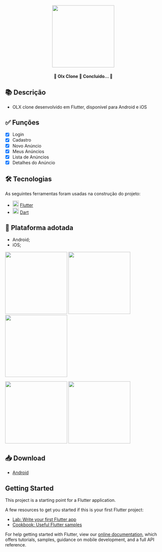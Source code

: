 <h1 align="center">
   <img src="https://lh3.googleusercontent.com/fife/AAWUweVJfdDmc71QvRdAFRHruHNhmGTMiG7ZeXNZ1CAt92QlQ__VkxM5G-aGZNfALR1N-IDZrLYL9PyUZBUwSdRRUUqmzeeQTQtuVu4nIF_sgWlnMdSIa6OENDWMwU71fBeQBzwK5EIN6WRyvl2HvCnPzzvlezJ0jegG-AndDWFd6cNL4wDG2YDnH4pz1uhYglfGll-0lBNnDk1peeu5VpX2xOQQxtLPwNkBunAFLq43L-iT9Wx8j3szGKLexETQTby-TUJ1dIkGLzGrSh5qOvyQISnsLGxulKAcb86RH1OXKybMpqCULXdIO2k4a611W9y8wUQRLlGdfAr1GAP6pCnPW-dJeUdrkDeV0_qk9UwQrxIetSO9rBm-w8SDWI4fG4Snu3ymSoz9tqVeKkkLpz-0oR8Xwjt_dYFaJ4NnlwHgExnT0SKzLIoi0wsCLnPX_Y5KaVtCacU5P21HTrsvByXLDll0Kh1LVpQqadzx_HWozaZnoMyt0e4KGg91hycHIsZAJKXz9ydsJizRUTZ1II_p4Api8omd11v-OnGfyHYJ0CX2KM3Um0mN64-ahq0gdCPBQN9ZBa--InPoDt3w61GpqTkfTI7iqQ_EFRPMNpSS73q88P0EWbtz5K1Ljp3K0n9wzs6JzYTTDVin0LCpQBxg2MWiow3rfTI2NJV1iUoWhOlrlgIp_0YgMHazMqjfu1jbO8GzOCeDEPRKFcyb2VggQWDuYe50blJtBhu1H2PYo6cWcPkQpWlFXE51ddoP_sHxvbcLzIg7X2kPkE6b1GYJxhEEIb_UjQZ8lv-07j502uir06EH_X1GfygcUjw9hMXQ4mgoQvkfiRQ_QHOE8j0nMVWGdW9hpK22mQA2hezRGhGIIjCvos8NENTP2MtwhZBtE6Ojawyo4C83IGDK0f_dS2AFlgpT6d7mSSFUosdBP9oxJL33952dQWFUXIeWNgHVNb_rYWXlACjGDgswHBXbsLWD71aQ6oCNJ9D1zT7tpesWp4LYRzG8hItL7f193TD-0OiY27YhcnJ4vggbLZeTMNAQZZUtSYzMM2RfL6r0wXV92iJXiYOuyvbR0pX5v5aejYPXiDaapwjQsYoFvUc7kCBldPLNr6wY_9tODoCN2h2WUL8Ra53Ewhw1YIj5kyCnib1Udzdcjqz9_Th6tNRnBXk-q128gRiXsx7oOt2eopsrh--xRrvycxZ36Ds8-3EPMkGFQTloFNu9d2CLceW2itq-icLyWeDDjbm0n2AMc_DscKriMfWH0HT-m_FwmQc81VXAyzkxxBjBmIrg4Xkry-UXtcOQZjvuVz_p6GQibnfaeFOVkfyGoTTzjnbSzg3saxMI92cXzSUygkfZwTiHp-a38vhb-w_JyYUz09WUHSaHxmbA9H8bc80CbnmN-byU5wnNo_SOHY2zO2J7amS5Tn9zUXTzn29FfcMl5j-aoCQOocBlGK_5x5U14EaWwE5ByjUDvtzhXIEJigWFHyaD1y44KV_GDUTFJFe2cahh_jZIdkjapyKkVUcPvjfjxykI0ynhlKMUWjjtvq7K7WGfgK2s60efJX9Y4YfB1y8CzU_-3ZbQUirRCojDlRdgUd3KocYmKsRmGSHDyz99evomq3sC3OuoveYV4ath4M0UgqfH-HOV54abPTOvmveocsAI6oATisQcbhbCO7HtVXaLmJjxJcG98a3srB7kCD6kWpzbNzbHIpsg72CxbSXj2H2Oad91krj0I1H6P78LuSdKJ7r4e7UIUKOi10uVgRrGGIldRmFj6Rqyay_amY-yo1PiDNi65i4zRNbCNdMYRHh9Hji2c1pkIHsJqat3tMGyyCgWFBb4NaND6gzRoFlhCPVOXGUATfBY-iRHnG_MgqYYWi-aGa4IqYWT5vJ3FZD_Yiome5-RWD-7yUBUcaHDaTBJte9xlNPxA9vrJEsullD3dIJEpAcUOSc5SsBOu6n7X_TaZBtj2YBDP4rHwR2TTaU_YuGKGVhfy9FNiwxcTksOrifPWtkBWjBl6ZeC2i55NMB5g67W_jkmJzmnerO9wtOEaDWVGEG-FlgpeSBR-YP2sx3ow3ag5haJ9A4qLK3OJ1ubAcecnrjx12M6j6OuAnW43Pw0lLFA0KVZXfqAeXDMVHwEL9WmU6MX1Ii2N_XOLvAXCpipGD2jLzVF4fxYVpE0IzT_hGsok9qsCOt_sRy4SVPycdG0rRkq_PXco511b3OSC6804RKkKda5Eje0w0YUrCME1VJaA--h-8bTiXFmpM2AGvI5cm4h-Zlbb1I3WSExKmaYneMoQ6JB7bQuy1MxBhTw_Fk3wvwSxPN2ogBSDKNJISHpZSVTNcMkPI4rclQYpxtZMgeVkblLBnD4EeNmX0DngmWdX6y2nxLn46s_X19E_W4XNnU2KOjO2uiC3VxaOXm09efCkP6QMox19P7ByV5jyf1bWVSQQ7y8iKkF4E6LWaP2n6rrpcixDA-A65KvrbCsdmqAtuL7YLg4rVPyPW_66taa5-iqMQUuySly6U5GwdvwNsg3kBKQvWt9jgAdquwUwGh_O8A15sYxl_NAigugurwxWulVST6k1lmD6wU3SgIGf-LsoNGaLA4ShxfZ-ymtW0ztSq6mZ5MbX6YFdchlGowDX5wh3t8CpgXYp_ojmyhN2c8GrKk1Qv3EZ1dOddBIjPEdHmOrYMNTkOwi8dtr8OoOH6tBFrRs_BLcLUUBGb_clctX_HpD9C5vfC1AoLiapWsLicQ7fk0Ym8SfMijPjh8qHmpitDnGWSplrmL3JlezxhMKI3yvzjM3Aq4OKO5Xmde_hnrTvM-aJpfLuuGa6zjQCMgOQnqCTas8I46igzAn1y603u9SCwCtpqAepW2GVXqndT49eFU4Nl_cUuTktr6A9oWuypfT_mMPX0Lj_lfRKTMpwE0rvkzVXn0Zjwa55YEj0t5i2pjt_Kx4ET28E4RfmXg9j3qxb0zOJvxR3oVNU5uaypheQN1_jygJThEm_D_vIct31AmBFup2jGUlgrkfL1PlsEp28IxlavoMHLf6SgejAkSJ8u9o14XFETEOC529U70VvVSkp_3qClnhjr4QktlvwPXKjE8jwFBWl5FkDzr-OnXffPfExCzmDV8GlbmfCNfTn2zLMGQHXvajavHmXLCThQQYTX8Sn3B2MUP-MwmUu9S8L15EcEF4rI879OfvaR9L4jhzGRX8OTZ8qRj415bRi9UeTDuuVMgW-FErYih3FzBggyTDPPRJuu4TJABJXBH5h7fxNVh-uofWe3g0-Er8is7ZQObgmrkzl2BbEF-8C_eJk9SX9rFANJjPNzFK5I-z-5BmLJVU5crkNQhBonDP1hjqxraz2bwbV_Pk20SezsJzzEkCDBtR7qnefC17lR4F4QeZGBhxJyoWMykQX8S57hhu54zOgFqatwdxv78-5-28y9Q_z_cLKpneZIhW3i803_-vh1ZMvTlnBtA72fbQuNcdRxkT1ezFEwIwWVFoFxEjDh3yilG4eg1IS5rcIQefPuLKotq9qGWuQCWAB0mGzeQvz9Rny2HKSbEABVN1lLlHEiYos30wGZEQvlCEJNPIgIqlzX9SvE76Q9KCAahSawUcbwCtXK3qD4Zk6iNhXOVBk6sK4RzZPaMZVlEnSvVrpGeIM9E7pDmwT_uDw9ZPBFp2ks2T23Hd2FPp0cFKOLoyjmgKjEByUyIeq8XNu-LHsBnVimrzaT6iT2rDMtJbhEFxBxyfl2xurOZDgQbAyg=s500-w232-h500-no?authuser=0" width="200">
</h1>

<h4 align="center"> 
	🚧 Olx Clone 🚀 Concluido...  🚧
</h4>

## 📚 Descrição

 - OLX clone desenvolvido em Flutter, disponível para Android e iOS

## ✅ Funções
  
  - [x] Login
  - [x] Cadastro
  - [x] Novo Anúncio
  - [x] Meus Anúncios
  - [x] Lista de Anúncios
  - [x] Detalhes do Anúncio

## 🛠 Tecnologias

As seguintes ferramentas foram usadas na construção do projeto:

- <img src="https://cdn.jsdelivr.net/gh/devicons/devicon/icons/flutter/flutter-original.svg" height="20" width="20"/> [Flutter](https://flutter.dev/?gclid=Cj0KCQjwkbuKBhDRARIsAALysV4sMSKWcOxrlBmdtlCcf3MAfNdH1ehbbWi6ZjjjdypPLsSvdTFiqOYaAon3EALw_wcB&gclsrc=aw.ds)
- <img src="https://cdn.jsdelivr.net/gh/devicons/devicon/icons/dart/dart-original.svg" height="20" width="20"/> [Dart](https://dart.dev/)

## 📱 Plataforma adotada

  - Android;
  - iOS;

<p float="left">
	<img src="https://lh3.googleusercontent.com/BJ_mEm489oNA4sG-Ibk3Ll-EykD4vmFAqlv_eoU1rsBbr2V0TNXGXVBBHpjfjhEpgLabYzECJf-gaT-TBhAaqVXbUMTaN_lLNWqX0VFgXIAu6nUlf6h3fpEcQtJ48u-fJ6UMlAaGkH2gy3h6yzZxjD8leamt5O8udhWrdZ1xxMRTU_T_4t7QwjuZBxyG8Yi6P3L1oepiQ-kmAtNa9zDlemJaxws3KVkGzvqhXRSAZCYQ0EJiYEKdlHspsOQ0GW-CMdXxCpRdUtt-TeFF9IsYbpGadkSUf_8JdjIsbripSCRFA3iwTG8_JR1LCwvmBNZyOQllyZmC0WUYb2vrcyquCFKpd3q8YsFbt78s56MtLS1xp2TBTKhmVcIDAWWe-9ND32EaefeM5FEENaGy9jzkRQWfRzO7DGrEXCcc7hZWHnx4KXaK2rMjsxQMFgX5UZIH1zjmHdTuY23JiattlWTQMtNvMYa9HlfPyz4jGtF4OTB9HtDHi9kpJltq0nFKi59IizPhLJD_h4KSfTR8xwVkIqt6tFs1-MGKATCPMCDaHxsmJYIMAUmOwfqGBjvXWYdGgGo-RjfCMEsomIkht2C2zmd0ReuxgPuCBfWVzJVAYpSV3Kf96qNnL6plTZAbh8f0kQSnGeMETv7vTRULdhStnYyUNcF1KJkJsfca9PA8Lmfcxe-PO0y8UG2Tv93ihehSinqkiEzva-itwreuqQStOOiU_g=w411-h845-no?authuser=0" width="200">
	<img src="https://lh3.googleusercontent.com/GkIw-vIZek8s7t2br0EkOFX9kDd4TUw_9GhSy9eJvOqSEZtxKqaoV12h6CYvVsRywiUlmtOasNDkfx0qjonFiQdSRq6FyHGEO3n6nBrBkPPfkrHyD1dGhF2je0XCb-e6qsvK4hJjnEa7WePc2iWatDWXEDJP87O0_ERoJ6SxYSIRr_Beu81z_HVB3rCA_uB7VWYCW9H_pICFdt2Zr351YvChINvSLgfAqBh5oS1kdEVI0n09XiEMYwxgrkRbI4SPKWUmENPBEbdKiHsbtCSPYERK3znWuFGw9ovUa60UdO-gKgG0ual7c7H4w3da7vu7d8lr0u1zVy-DvG-XCypCnpqxzHvOxSl0YCdnMVI57FZAldcyOEC_nVyUxkMHRur1kmuGnzPCbOBOoH-fwMFU1Sb7tcfOgyRwW5XiaAu6w0NFAKJdDvGYdQPLXAGQ0-6CMGer9Q5VmTkE0mOidR_rRx4DqPXv88R7BFpLQdEcSxz-D4ebPGLBPLYw5RBv5OhaNZMDdaSLIiNlvg4ABfeub--4vnBP00X_WqtewhAHK_BDeWHCeMBPXDnN1BBbhwm-SfsDTK47LDv_EpiQg6r0kWcPyUI1C6qg40qAmbHMfxJt45DvAZwAnKJl--v5HfWIlYy-qnpCpSEl1e1vlujf2N2QMX3yVRKRx9GzjdQrKmBDuHg1Z9TsYEq_zzwRdBTpyRJlD5MQD_XEmiIGvfVGsbiONw=w417-h851-no?authuser=0" width="200">
  <img src="https://lh3.googleusercontent.com/iU4GhTnBnb4mUIg2xdK23EFOhAZeWP8eJDGwjGAjN9psGI0MEjSjlbm4k66o8XZLKohr5eZ7S7m9Wjio3k2TC2tslTqR9i_HvQusfNAyYDXiDyIXLfVBESJ28HmHs28S_rdxowBEcqnhiOvBcbIXOYdtIAu0X4IMBEz_IHHg4xdhsEUIyrY50hLpMdBqicdR3xsGXO0iVRGSz8WeT75dhAtv_kVFi1YXzoExuBJbpkTldz2j0OtESW2H6foPJsBjveO1HzcRqONlevtS8LIl6dLpH-SvvSGMLJrdNm5J0nPQGg0bPbNjUL3dzRn0Tp02bfLM_uhtcIntqRy7vkGKiNS0e05WCcnZtqUdcQ7R8ML3dz6EZLXknIjay4711Ydmb2eA2ylKYMH12DftbzXUwiT33BgAjes_nIB5pE7RgwLhDo2mMa_MfclOlEmeFUa2qeNhZXT3QWKZO79ymA1FfDYv23n_FJufG0-9sRewrSB__HtSFG7NUBSjSZf8bISP7DS6pMMZgx-rmM0Jyc6n0B5Qn-GD4JIvtzUqXRdSsEGjbj9zYssh3jWAx4DMAVxbVyIf11rKp3in2KwNxFvXG_U0U34iduFuU8-Q7nxgoqzrqq7OlYzpQjExOvXyLVENLrBkZ7-C_Ouo7rXi_jP9Hz6mdXjUBrdyXZlzQDNMpyj6bZlk3BhCB1GZAJhAJtioGnKszuk_tbXuy07IfAjir3DrZA=w412-h845-no?authuser=0" width="200">
</p>

<p float="left">
	<img src="https://lh3.googleusercontent.com/JChorX6HJBalXmLVfyVAXsJmK-hNOPYfaj2AdMbF7Rkx-dq7keqWPQdS0NSAe_yrzkQOc8Beoj2pyTMGrVBz8EfztTG9107XLuSh3mug53qdMPDbP3-JclwZ5blAVoXy5qhpB1sr739XfzB9E7eVxW1Rscg28JYBPIRtiT-EHW9ZBq65m_jDHiUlqHsg2NN2NhFIesj9HWviXfqHxIC91Ath138zQJiqFMW58V-UR-GdGi89KNYz5l8M7qL-aKyQt3LL6xwXADT8CZNZ9dNGvIEfFa1NyAxqeOQ_VST1c0WBRB5h3c5wOAZsudqbxg6r_5-ilW2Rc9DkyUeBF-Sc88dkUSjKvC08MUwGBis0TQbhmzzG-9_k8eXgu7WNgED-XLoCXqKC-bS1CiYuwiSylqfqa7B-l19fhwZDeCVA2PC2_HKG6OU0yRfvZgJrBTfix4CuafNHArI_MNhn_BNnVlEa7zhoq0CiZYtexUnzx-odIZhddhmv65ybkks45BosETnxZBqpl5u5CmVcJg3XWFu--Uz7k1agC0SsOzsbVm3cZFDpqyG1_KM0Oa30bUPKB7v5JW03h9qa8Qw9sUbiUjzn-i7MPnupFagnfTuxj91qc6xQos2JhQ_2-TrI88ZYs1-3HKQJUPP8jcCWbPYb-ub0E7VfbJFHbfyFn4w5z3ENADAaZ_3Cc5YHLEHe3PrvBQXLPv-DZLOxV9QRS-vQGC8HTQ=w418-h849-no?authuser=0" width="200">
	<img src="https://lh3.googleusercontent.com/HtfFvfqLSPk0PobnDcAPLGCUeZL95FYH6upsDei5YR9lHOQy1WB9q9jYqD0m3Iq1bI8Dvxres-CqpowysQ48UDNmYLrH5c1bohMLY9qNY_Lryg-OjEHmoowIbx2C5Derpv8UZlXQMXm3bgO41y6pY2u8OXg-Ce8StRuhIGZ5kjOmkfqMgTdFwCl4n38QN_5s7f3OyOmO-m204AUpvGDcwHIUav1H96J6uIaAe2kz8Sua9p7yMNUyzGZIkKRkjeQ7uP60IzlLt74MvQbpVWj_GMIlh2D219HzO2ItFXiW9ZOb79KUrNudXiYR72JtpJs1gSkMc9ZkWUsQsLGLC5HpTM_nZgEShYEVx8m7c1QcWPPDe7iGhgVJemXz3Fz82CXK52xnN83I6arXIjpV00ZgZkrqMRXgU-YGRSP3Tf84dhhGxeJh4bfEO-SbnIcJaXJf7pZUQWvK62_otTnHwvTh-Sf0PqiKucwl70NYbzGmxcToA_aw_Zxd6FrJIye-4DMP4IUlDYtft2V3MQKqdasnTjE_JvUO_hoc_DZSOgWlB4wsX5DB9lbux8p-5gris1tHgPh_nPIyfgGHrGEBRxB52-MBEjUK0DJE7Gr_ZaJnGb9jZzhp9eWuwoUr8wAORAfrfmHRtNncr6ULrbRxQ8fBbrbftx0MRSY5mAfs_lHvKZ0gXFCqktMy76soRh3pc2J_6wPtYRgGyq4fooIcQfozEIf2ig=w419-h854-no?authuser=0" width="200">
</p>

## 📥 Download

  - [Android](https://drive.google.com/file/d/1A4jGq35jZt_gptP2xowYaVTTC80ozi9B/view?usp=sharing)

## Getting Started

This project is a starting point for a Flutter application.

A few resources to get you started if this is your first Flutter project:

- [Lab: Write your first Flutter app](https://flutter.dev/docs/get-started/codelab)
- [Cookbook: Useful Flutter samples](https://flutter.dev/docs/cookbook)

For help getting started with Flutter, view our
[online documentation](https://flutter.dev/docs), which offers tutorials,
samples, guidance on mobile development, and a full API reference.
